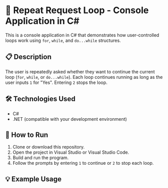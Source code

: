 # 🔁 Repeat Request Loop - Console Application in C#

This is a console application in C# that demonstrates how user-controlled loops work using `for`, `while`, and `do...while` structures.

## 📋 Description

The user is repeatedly asked whether they want to continue the current loop (`for`, `while`, or `do...while`). Each loop continues running as long as the user inputs `1` for "Yes". Entering `2` stops the loop.

## 🛠️ Technologies Used

- C#
- .NET (compatible with your development environment)

## 🚀 How to Run

1. Clone or download this repository.
2. Open the project in Visual Studio or Visual Studio Code.
3. Build and run the program.
4. Follow the prompts by entering `1` to continue or `2` to stop each loop.

## 💡 Example Usage

